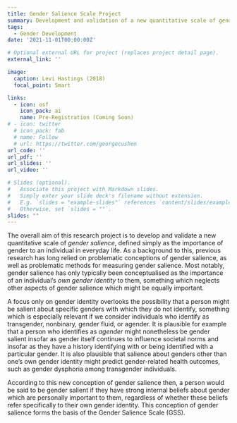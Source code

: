 ```yaml
---
title: Gender Salience Scale Project
summary: Development and validation of a new quantitative scale of gender salience, the importance of gender to individuals in everyday life.
tags:
  - Gender Development
date: '2021-11-01T00:00:00Z'

# Optional external URL for project (replaces project detail page).
external_link: ''

image:
  caption: Levi Hastings (2018)
  focal_point: Smart

links: 
  - icon: osf
    icon_pack: ai
    name: Pre-Registration (Coming Soon)
# - icon: twitter
  # icon_pack: fab
  # name: Follow
  # url: https://twitter.com/georgecushen
url_code: ''
url_pdf: ''
url_slides: ''
url_video: ''

# Slides (optional).
#   Associate this project with Markdown slides.
#   Simply enter your slide deck's filename without extension.
#   E.g. `slides = "example-slides"` references `content/slides/example-slides.md`.
#   Otherwise, set `slides = ""`.
slides: ""
---
```


The overall aim of this research project is to develop and validate a new quantitative scale of *gender salience*, defined simply as the importance of gender to an individual in everyday life. As a background to this, previous research has long relied on problematic conceptions of gender salience, as well as problematic methods for measuring gender salience. Most notably, gender salience has only typically been conceptualised as the importance of an individual’s *own gender identity* to them, something which neglects other aspects of gender salience which might be equally important. 

A focus only on gender identity overlooks the possibility that a person might be salient about specific genders with which they do not identify, something which is especially relevant if we consider individuals who identify as transgender, nonbinary, gender fluid, or agender. It is plausible for example that a person who identifies as *agender* might nonetheless be gender salient insofar as gender itself continues to influence societal norms and insofar as they have a history identifying with or being identified with a particular gender. It is also plausible that salience about genders other than one’s own gender identity might predict gender-related health outcomes, such as gender dysphoria among transgender individuals.

According to this new conception of gender salience then, a person would be said to be gender salient if they have strong internal beliefs about gender which are personally important to them, regardless of whether these beliefs refer specifically to their own gender identity. This conception of gender salience forms the basis of the Gender Salience Scale (GSS).
